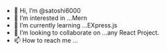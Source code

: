 - 👋 Hi, I’m @satoshi6000
- 👀 I’m interested in ...Mern
- 🌱 I’m currently learning ...EXpress.js
- 💞️ I’m looking to collaborate on ...any React Project.
- 📫 How to reach me ...

<!---
satoshi6000/satoshi6000 is a ✨ special ✨ repository because its `README.md` (this file) appears on your GitHub profile.
You can click the Preview link to take a look at your changes.
--->
